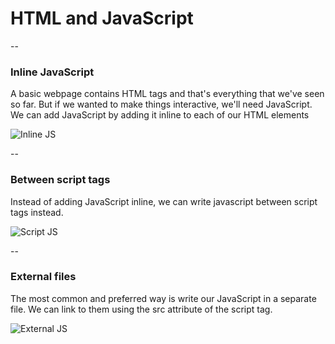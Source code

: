 # HTML and JavaScript

--

### Inline JavaScript

A basic webpage contains HTML tags and that's everything that we've seen so far. But if we wanted to make things interactive, we'll need JavaScript. We can add JavaScript by adding it inline to each of our HTML elements

![Inline JS](ASSETS_PATH/HTML/inline-js.png)

--

### Between script tags

Instead of adding JavaScript inline, we can write javascript between script tags instead.

![Script JS](ASSETS_PATH/HTML/script-js.png)

--

### External files

The most common and preferred way is write our JavaScript in a separate file. We can link to them using the src attribute of the script tag.

![External JS](ASSETS_PATH/HTML/external-js-file.png)
